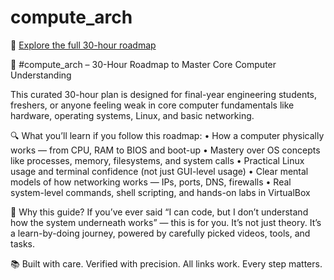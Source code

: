 # compute_arch
🔗 [Explore the full 30-hour roadmap](https://docs.google.com/document/d/1p9aj3KL2dvLd0r770GuIM8rRir-TEKXvyDSmseTxQXA/edit)

🧠 #compute_arch – 30-Hour Roadmap to Master Core Computer Understanding

This curated 30-hour plan is designed for final-year engineering students, freshers, or anyone feeling weak in core computer fundamentals like hardware, operating systems, Linux, and basic networking.

🔍 What you’ll learn if you follow this roadmap:
	•	How a computer physically works — from CPU, RAM to BIOS and boot-up
	•	Mastery over OS concepts like processes, memory, filesystems, and system calls
	•	Practical Linux usage and terminal confidence (not just GUI-level usage)
	•	Clear mental models of how networking works — IPs, ports, DNS, firewalls
	•	Real system-level commands, shell scripting, and hands-on labs in VirtualBox

🎯 Why this guide?
If you’ve ever said “I can code, but I don’t understand how the system underneath works” — this is for you. It’s not just theory. It’s a learn-by-doing journey, powered by carefully picked videos, tools, and tasks.

📚 Built with care. Verified with precision. All links work. Every step matters.

